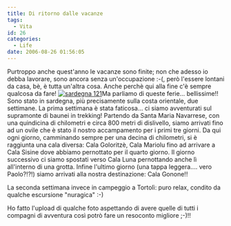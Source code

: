 ```yaml
---
title: Di ritorno dalle vacanze
tags:
  - Vita
id: 26
categories:
  - Life
date: 2006-08-26 01:56:05
---
```


Purtroppo anche quest'anno le vacanze sono finite; non che adesso io debba lavorare, sono ancora senza un'occupazione :-(, però l'essere lontani da casa, bè, è tutta un'altra cosa. Anche perchè qui alla fine c'è sempre qualcosa da fare! [![](/images/2012/04/sardegna-121.jpg "sardegna 121")](/images/2012/04/sardegna-121.jpg)Ma parliamo di queste ferie... bellissime!! Sono stato in sardegna, più precisamente sulla costa orientale, due settimane. La prima settimana è stata faticosa... ci siamo avventurati sul supramonte di baunei in trekking! Partendo da Santa Maria Navarrese, con una quindicina di chilometri e circa 800 metri di dislivello, siamo arrivati fino ad un ovile che è stato il nostro accampamento per i primi tre giorni. Da qui ogni giorno, camminando sempre per una decina di chilometri, si è raggiunta una cala diversa: Cala Goloritzè, Cala Mariolu fino ad arrivare a Cala Sisine dove abbiamo pernottato per il quarto giorno. Il giorno successivo ci siamo spostati verso Cala Luna pernottando anche lì all'interno di una grotta. Infine l'ultimo giorno (una tappa leggera.... vero Paolo?!?!) siamo arrivati alla nostra destinazione: Cala Gonone!!

La seconda settimana invece in campeggio a Tortolì: puro relax, condito da qualche escursione "nuragica" :-)

Ho fatto l'upload di qualche foto aspettando di avere quelle di tutti i compagni di avventura così potrò fare un resoconto migliore ;-)!!
